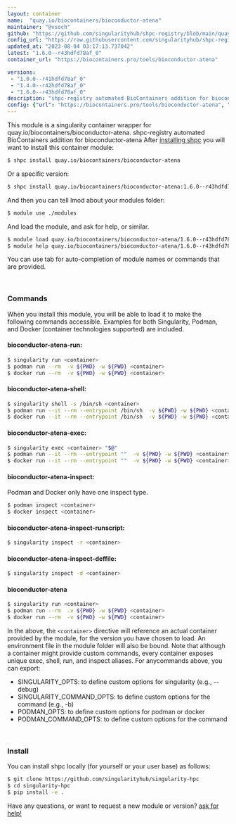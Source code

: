 ```yaml
---
layout: container
name:  "quay.io/biocontainers/bioconductor-atena"
maintainer: "@vsoch"
github: "https://github.com/singularityhub/shpc-registry/blob/main/quay.io/biocontainers/bioconductor-atena/container.yaml"
config_url: "https://raw.githubusercontent.com/singularityhub/shpc-registry/main/quay.io/biocontainers/bioconductor-atena/container.yaml"
updated_at: "2023-08-04 03:17:13.737042"
latest: "1.6.0--r43hdfd78af_0"
container_url: "https://biocontainers.pro/tools/bioconductor-atena"

versions:
 - "1.0.0--r41hdfd78af_0"
 - "1.4.0--r42hdfd78af_0"
 - "1.6.0--r43hdfd78af_0"
description: "shpc-registry automated BioContainers addition for bioconductor-atena"
config: {"url": "https://biocontainers.pro/tools/bioconductor-atena", "maintainer": "@vsoch", "description": "shpc-registry automated BioContainers addition for bioconductor-atena", "latest": {"1.6.0--r43hdfd78af_0": "sha256:e0d2377ce8d2c453d24f1762884f8ca7218e98fc6d7fbbcd1413d06d3b9127fc"}, "tags": {"1.0.0--r41hdfd78af_0": "sha256:4348c6122fedb367c156c4f7144cd4ae74cdddc03898cb282cb94cae4df452a1", "1.4.0--r42hdfd78af_0": "sha256:fcbe9ea21c3e91a87a6d4ac27b45eacb9991bc1695a77bd48e527ad8bede9a19", "1.6.0--r43hdfd78af_0": "sha256:e0d2377ce8d2c453d24f1762884f8ca7218e98fc6d7fbbcd1413d06d3b9127fc"}, "docker": "quay.io/biocontainers/bioconductor-atena"}
---
```


This module is a singularity container wrapper for quay.io/biocontainers/bioconductor-atena.
shpc-registry automated BioContainers addition for bioconductor-atena
After [installing shpc](#install) you will want to install this container module:


```bash
$ shpc install quay.io/biocontainers/bioconductor-atena
```

Or a specific version:

```bash
$ shpc install quay.io/biocontainers/bioconductor-atena:1.6.0--r43hdfd78af_0
```

And then you can tell lmod about your modules folder:

```bash
$ module use ./modules
```

And load the module, and ask for help, or similar.

```bash
$ module load quay.io/biocontainers/bioconductor-atena/1.6.0--r43hdfd78af_0
$ module help quay.io/biocontainers/bioconductor-atena/1.6.0--r43hdfd78af_0
```

You can use tab for auto-completion of module names or commands that are provided.

<br>

### Commands

When you install this module, you will be able to load it to make the following commands accessible.
Examples for both Singularity, Podman, and Docker (container technologies supported) are included.

#### bioconductor-atena-run:

```bash
$ singularity run <container>
$ podman run --rm  -v ${PWD} -w ${PWD} <container>
$ docker run --rm  -v ${PWD} -w ${PWD} <container>
```

#### bioconductor-atena-shell:

```bash
$ singularity shell -s /bin/sh <container>
$ podman run --it --rm --entrypoint /bin/sh  -v ${PWD} -w ${PWD} <container>
$ docker run --it --rm --entrypoint /bin/sh  -v ${PWD} -w ${PWD} <container>
```

#### bioconductor-atena-exec:

```bash
$ singularity exec <container> "$@"
$ podman run --it --rm --entrypoint ""  -v ${PWD} -w ${PWD} <container> "$@"
$ docker run --it --rm --entrypoint ""  -v ${PWD} -w ${PWD} <container> "$@"
```

#### bioconductor-atena-inspect:

Podman and Docker only have one inspect type.

```bash
$ podman inspect <container>
$ docker inspect <container>
```

#### bioconductor-atena-inspect-runscript:

```bash
$ singularity inspect -r <container>
```

#### bioconductor-atena-inspect-deffile:

```bash
$ singularity inspect -d <container>
```



#### bioconductor-atena

```bash
$ singularity run <container>
$ podman run --rm  -v ${PWD} -w ${PWD} <container>
$ docker run --rm  -v ${PWD} -w ${PWD} <container>
```


In the above, the `<container>` directive will reference an actual container provided
by the module, for the version you have chosen to load. An environment file in the
module folder will also be bound. Note that although a container
might provide custom commands, every container exposes unique exec, shell, run, and
inspect aliases. For anycommands above, you can export:

 - SINGULARITY_OPTS: to define custom options for singularity (e.g., --debug)
 - SINGULARITY_COMMAND_OPTS: to define custom options for the command (e.g., -b)
 - PODMAN_OPTS: to define custom options for podman or docker
 - PODMAN_COMMAND_OPTS: to define custom options for the command

<br>

### Install

You can install shpc locally (for yourself or your user base) as follows:

```bash
$ git clone https://github.com/singularityhub/singularity-hpc
$ cd singularity-hpc
$ pip install -e .
```

Have any questions, or want to request a new module or version? [ask for help!](https://github.com/singularityhub/singularity-hpc/issues)